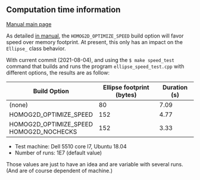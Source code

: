 ## Computation time information

[Manual main page](homog2d_manual.md)

As detailed [in manual](homog2d_manual.md#build_options), the
`HOMOG2D_OPTIMIZE_SPEED` build option will favor speed over memory footprint.
At present, this only has an impact on the `Ellipse_` class behavior.

With current commit (2021-08-04), and using the
`$ make speed_test`
command that builds and runs the program `ellipse_speed_test.cpp` with different options, the results are as follow:

| Build Option | Ellipse footprint (bytes) | Duration (s) |
|--------------|---------------------------|--------------|
| (none)        |      80                  |  7.09 |
| HOMOG2D_OPTIMIZE_SPEED | 152 | 4.77 |
| HOMOG2D_OPTIMIZE_SPEED <br> HOMOG2D_NOCHECKS | 152 | 3.33 |

- Test machine: Dell 5510 core I7, Ubuntu 18.04
- Number of runs: 1E7 (default value)

Those values are just to have an idea and are variable with several runs.
(And are of course dependent of machine.)

